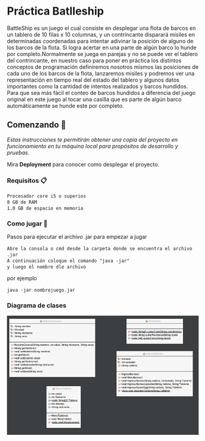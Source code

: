 # Práctica Batlleship

BattleShip es un juego el cual consiste en desplegar una flota de barcos en un tablero de 10 filas x 10 columnas, y un contrincante disparará misiles en determinadas coordenadas para intentar adivinar la posición de alguno de los barcos de la flota. Si logra acertar en una parte de algún barco lo hunde por completo.Normalmente se juega en parejas y no se puede ver el tablero del contrincante, en nuestro caso para poner en práctica los distintos conceptos de programación definiremos nosotros mismos las posiciones de cada uno de los barcos de la flota, lanzaremos misiles y podremos ver una representación en tiempo real del estado del tablero y algunos datos importantes como la cantidad de intentos realizados y barcos hundidos. Para que sea más fácil el conteo de barcos hundidos a diferencia del juego original en este juego al tocar una casilla que es parte de algún barco automáticamente se hunde este por 
completo.

## Comenzando 🚀

_Estas instrucciones te permitirán obtener una copia del proyecto en funcionamiento en tu máquina local para propósitos de desarrollo y pruebas._

Mira **Deployment** para conocer como desplegar el proyecto.


### Requisitos 📋

```
Procesador core i5 o superios
8 GB de RAM
1.0 GB de espacio en memoria
```

### Como jugar 🔧

Pasos para ejecutar el archivo .jar para empezar a jugar 
```
Abre la consola o cmd desde la carpeta donde se encuentra el archivo .jar
A continuación coloque el comando "java -jar"
y luego el nombre dle archivo
```
por ejemplo
```
java -jar nombrejuego.jar
```

### Diagrama de clases

![image](IMAGENES/UML.png)

